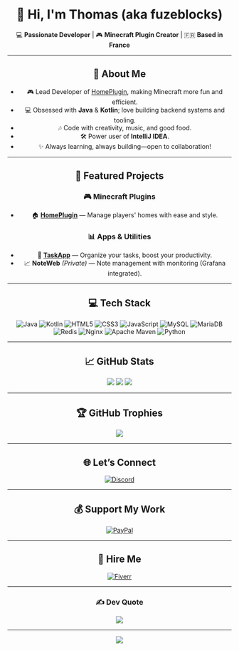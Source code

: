 <div align="center">

# 👋 Hi, I'm Thomas (aka fuzeblocks)

💻 **Passionate Developer** | 🎮 **Minecraft Plugin Creator** | 🇫🇷 **Based in France**

---

## 💫 About Me

- 🎮 Lead Developer of [HomePlugin](https://github.com/fuzeblocks/HomePlugin), making Minecraft more fun and efficient.
- 💻 Obsessed with **Java** & **Kotlin**; love building backend systems and tooling.
- 🎶 Code with creativity, music, and good food.
- 🛠️ Power user of **IntelliJ IDEA**.
- ✨ Always learning, always building—open to collaboration!

---

## 🚀 Featured Projects

### 🎮 Minecraft Plugins
- 🏠 [**HomePlugin**](https://github.com/fuzeblocks/HomePlugin) — Manage players' homes with ease and style.

### 📊 Apps & Utilities
- 📝 [**TaskApp**](https://github.com/fuzeblocks/TaskApp) — Organize your tasks, boost your productivity.
- 📈 **NoteWeb** *(Private)* — Note management with monitoring (Grafana integrated).

---

## 💻 Tech Stack

![Java](https://img.shields.io/badge/Java-%23ED8B00.svg?style=for-the-badge&logo=java&logoColor=white)
![Kotlin](https://img.shields.io/badge/Kotlin-%237F52FF.svg?style=for-the-badge&logo=kotlin&logoColor=white)
![HTML5](https://img.shields.io/badge/HTML5-%23E34F26.svg?style=for-the-badge&logo=html5&logoColor=white)
![CSS3](https://img.shields.io/badge/CSS3-%231572B6.svg?style=for-the-badge&logo=css3&logoColor=white)
![JavaScript](https://img.shields.io/badge/JavaScript-%23323330.svg?style=for-the-badge&logo=javascript&logoColor=%23F7DF1E)
![MySQL](https://img.shields.io/badge/MySQL-%2300f.svg?style=for-the-badge&logo=mysql&logoColor=white)
![MariaDB](https://img.shields.io/badge/MariaDB-003545?style=for-the-badge&logo=mariadb&logoColor=white)
![Redis](https://img.shields.io/badge/Redis-%23DD0031.svg?style=for-the-badge&logo=redis&logoColor=white)
![Nginx](https://img.shields.io/badge/Nginx-%23009639.svg?style=for-the-badge&logo=nginx&logoColor=white)
![Apache Maven](https://img.shields.io/badge/Maven-C71A36?style=for-the-badge&logo=apache-maven&logoColor=white)
![Python](https://img.shields.io/badge/Python-%233776AB.svg?style=for-the-badge&logo=python&logoColor=white)

---

## 📈 GitHub Stats

![](https://github-readme-stats.vercel.app/api?username=fuzeblocks&theme=dark&hide_border=true&include_all_commits=false&count_private=false)
![](https://github-readme-streak-stats.herokuapp.com/?user=fuzeblocks&theme=dark&hide_border=true)
![](https://github-readme-stats.vercel.app/api/top-langs/?username=fuzeblocks&theme=dark&hide_border=true&include_all_commits=false&count_private=false&layout=compact)

---

## 🏆 GitHub Trophies

![](https://github-trophies.vercel.app/?username=fuzeblocks&theme=onedark&no-frame=true&no-bg=false&margin-w=4)

---

## 🌐 Let’s Connect

[![Discord](https://img.shields.io/badge/Discord-%237289DA.svg?logo=discord&logoColor=white)](https://discord.gg/incendie_hardi)

---

## 💰 Support My Work

[![PayPal](https://img.shields.io/badge/PayPal-00457C?style=for-the-badge&logo=paypal&logoColor=white)](https://paypal.me/devEmber)

---

## 💼 Hire Me

[![Fiverr](https://img.shields.io/badge/Fiverr-1DBF73?style=for-the-badge&logo=fiverr&logoColor=white)](https://fr.fiverr.com/s/KeBl7m2)

---

### ✍️ Dev Quote

![](https://quotes-github-readme.vercel.app/api?type=horizontal&theme=dark)

---

[![](https://visitcount.itsvg.in/api?id=fuzeblocks&icon=0&color=0)](https://visitcount.itsvg.in)

</div>
